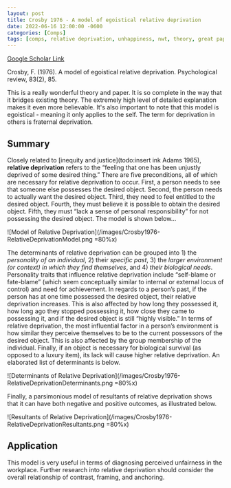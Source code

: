 ```yaml
---
layout: post
title: Crosby 1976 - A model of egoistical relative deprivation
date: 2022-06-16 12:00:00 -0600
categories: [Comps]
tags: [comps, relative deprivation, unhappiness, nwt, theory, great paper, injustice, justice, ability, fairness, referents, anchoring, framing, contrast]
---
```


[Google Scholar Link](https://scholar.google.com/scholar?hl=en&as_sdt=0%2C45&q=A+Model+of+Egoistical+Relative+Deprivation&btnG=)

Crosby, F. (1976). A model of egoistical relative deprivation. Psychological review, 83(2), 85.

This is a really wonderful theory and paper.  It is so complete in the way that it bridges existing theory.  The extremely high level of detailed explanation makes it even more believable.  It's also important to note that this model is egoistical - meaning it only applies to the self.  The term for deprivation in others is fraternal deprivation.

## Summary
Closely related to [inequity and justice](todo:insert ink Adams 1965), **relative deprivation** refers to the “feeling that one has been unjustly deprived of some desired thing.”  There are five preconditions, all of which are necessary for relative deprivation to occur.  First, a person needs to see that someone else possesses the desired object.  Second, the person needs to actually want the desired object.  Third, they need to feel entitled to the desired object.  Fourth, they must believe it is possible to obtain the desired object.  Fifth, they must “lack a sense of personal responsibility” for not possessing the desired object.  The model is shown below…

![Model of Relative Deprivation](/images/Crosby1976-RelativeDeprivationModel.png =80%x)

The determinants of relative deprivation can be grouped into 1) the _personality of an individual_, 2) their _specific past_, 3) the _larger environment (or context) in which they find themselves_, and 4) _their biological needs_.  Personality traits that influence relative deprivation include “self-blame or fate-blame” (which seem conceptually similar to internal or external locus of control) and need for achievement.  In regards to a person’s past, if the person has at one time possessed the desired object, their relative deprivation increases.  This is also affected by how long they possessed it, how long ago they stopped possessing it, how close they came to possessing it, and if the desired object is still “highly visible.”  In terms of relative deprivation, the most influential factor in a person’s environment is how similar they perceive themselves to be to the current possessors of the desired object.  This is also affected by the group membership of the individual.  Finally, if an object is necessary for biological survival (as opposed to a luxury item), its lack will cause higher relative deprivation.  An elaborated list of determinants is below.

![Determinants of Relative Deprivation](/images/Crosby1976-RelativeDeprivationDeterminants.png =80%x)

Finally, a parsimonious model of resultants of relative deprivation shows that it can have both negative and positive outcomes, as illustrated below.

![Resultants of Relative Deprivation](/images/Crosby1976-RelativeDeprivationResultants.png =80%x)

## Application
This model is very useful in terms of diagnosing perceived unfairness in the workplace.  Further research into relative deprivation should consider the overall relationship of contrast, framing, and anchoring.
